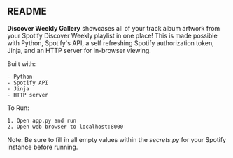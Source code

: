 ## README
**Discover Weekly Gallery** showcases all of your track album artwork from your Spotify Discover Weekly playlist in one place! This is made possible with Python, Spotify's API, a self refreshing Spotify authorization token, Jinja, and an HTTP server for in-browser viewing.

Built with:
```
- Python
- Spotify API
- Jinja
- HTTP server
```

To Run:
```
1. Open app.py and run
2. Open web browser to localhost:8000
```
Note: Be sure to fill in all empty values within the *secrets.py* for your Spotify instance before running.
